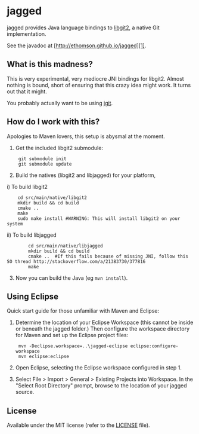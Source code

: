 # jagged

jagged provides Java language bindings to [libgit2][0], a native Git
implementation.

See the javadoc at [http://ethomson.github.io/jagged][1].

[0]: https://github.com/libgit2/libgit2
[1]: http://ethomson.github.io/jagged

## What is this madness?

This is very experimental, very mediocre JNI bindings for libgit2.
Almost nothing is bound, short of ensuring that this crazy idea might
work.  It turns out that it might.

You probably actually want to be using [jgit][2].

[2]: http://www.eclipse.org/jgit/

## How do I work with this?

Apologies to Maven lovers, this setup is abysmal at the moment.


1. Get the included libgit2 submodule:  

        git submodule init
        git submodule update


2. Build the natives (libgit2 and libjagged) for your platform, 

 i) To build libgit2  

        cd src/main/native/libgit2
        mkdir build && cd build
        cmake ..
        make
        sudo make install #WARNING: This will install libgit2 on your system

 ii) To build libjagged  

            cd src/main/native/libjagged
            mkdir build && cd build
            cmake ..  #If this fails because of missing JNI, follow this SO thread http://stackoverflow.com/a/21383730/377816
            make

3. Now you can build the Java (eg `mvn install`).

## Using Eclipse

Quick start guide for those unfamiliar with Maven and Eclipse:

1. Determine the location of your Eclipse Workspace (this cannot be inside
   or beneath the jagged folder.)  Then configure the workspace directory
   for Maven and set up the Eclipse project files:

        mvn -Declipse.workspace=..\jagged-eclipse eclipse:configure-workspace
        mvn eclipse:eclipse

2. Open Eclipse, selecting the Eclipse workspace configured in step 1.
3. Select File > Import > General > Existing Projects into Workspace.  In the
   "Select Root Directory" prompt, browse to the location of your jagged
   source.

## License

Available under the MIT license (refer to the [LICENSE][3] file).

[3]: https://github.com/ethomson/jagged/blob/master/LICENSE
